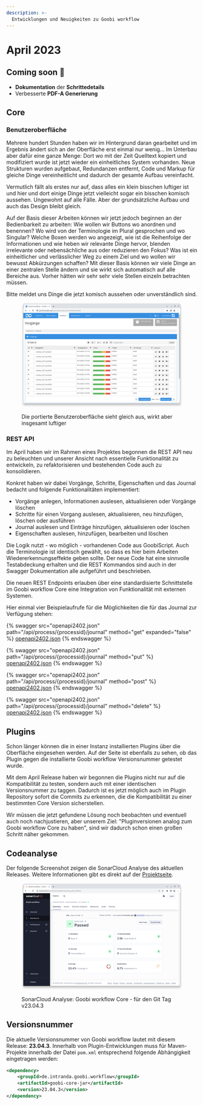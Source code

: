 ```yaml
---
description: >-
  Entwicklungen und Neuigkeiten zu Goobi workflow
---
```


# April 2023

## Coming soon :rocket:

* **Dokumentation** der **Schrittedetails**
* Verbesserte **PDF-A Generierung**

## Core

### Benutzeroberfläche

Mehrere hundert Stunden haben wir im Hintergrund daran gearbeitet und im Ergebnis ändert sich an der Oberfläche erst einmal nur wenig... Im Unterbau aber dafür eine ganze Menge: Dort wo mit der Zeit Quelltext kopiert und modifiziert wurde ist jetzt wieder ein einheitliches System vorhanden. Neue Strukturen wurden aufgebaut, Redundanzen entfernt, Code und Markup für gleiche Dinge vereinheitlicht und dadurch der gesamte Aufbau vereinfacht.

Vermutlich fällt als erstes nur auf, dass alles ein klein bisschen luftiger ist und hier und dort einige Dinge jetzt vielleicht sogar ein bisschen komisch aussehen. Ungewohnt auf alle Fälle. Aber der grundsätzliche Aufbau und auch das Design bleibt gleich.

Auf der Basis dieser Arbeiten können wir jetzt jedoch beginnen an der Bedienbarkeit zu arbeiten: Wie wollen wir Buttons wo anordnen und benennen? Wo wird von der Terminologie im Plural gesprochen und wo Singular? Welche Boxen werden wo angezeigt, wie ist die Reihenfolge der Informationen und wie heben wir relevante Dinge hervor, blenden irrelevante oder nebensächliche aus oder reduzieren den Fokus? Was ist ein einheitlicher und verlässlicher Weg zu einem Ziel und wo wollen wir bewusst Abkürzungen schaffen? Mit dieser Basis können wir viele Dinge an einer zentralen Stelle ändern und sie wirkt sich automatisch auf alle Bereiche aus. Vorher hätten wir sehr sehr viele Stellen einzeln betrachten müssen.

Bitte meldet uns Dinge die jetzt komisch aussehen oder unverständlich sind.

<figure><img src="23.04_DE_new-ui.png" alt=""><figcaption><p>Die portierte Benutzeroberfläche sieht gleich aus, wirkt aber insgesamt luftiger</p></figcaption></figure>

### REST API

Im April haben wir im Rahmen eines Projektes begonnen die REST API neu zu beleuchten und unserer Ansicht nach essentielle Funktionalität zu entwickeln, zu refaktorisieren und bestehenden Code auch zu konsolidieren.

Konkret haben wir dabei Vorgänge, Schritte, Eigenschaften und das Journal bedacht und folgende Funktionalitäten implementiert:

* Vorgänge anlegen, Informationen auslesen, aktualisieren oder Vorgänge löschen
* Schritte für einen Vorgang auslesen, aktualisieren, neu hinzufügen, löschen oder ausführen
* Journal auslesen und Einträge hinzufügen, aktualisieren oder löschen
* Eigenschaften auslesen, hinzufügen, bearbeiten und löschen

Die Logik nutzt - wo möglich - vorhandenen Code aus GoobiScript. Auch die Terminologie ist identisch gewählt, so dass es hier beim Arbeiten Wiedererkennungseffekte geben sollte. Der neue Code hat eine sinnvolle Testabdeckung erhalten und die REST Kommandos sind auch in der Swagger Dokumentation alle aufgeführt und beschrieben.

Die neuen REST Endpoints erlauben über eine standardisierte Schnittstelle im Goobi workflow Core eine Integration von Funktionalität mit externen Systemen.

Hier einmal vier Beispielaufrufe für die Möglichkeiten die für das Journal zur Verfügung stehen:

{% swagger src="openapi2402.json" path="/api/process/{processid}/journal" method="get" expanded="false" %}
[openapi2402.json](openapi2402.json)
{% endswagger %}

{% swagger src="openapi2402.json" path="/api/process/{processid}/journal" method="put" %}
[openapi2402.json](openapi2402.json)
{% endswagger %}

{% swagger src="openapi2402.json" path="/api/process/{processid}/journal" method="post" %}
[openapi2402.json](openapi2402.json)
{% endswagger %}

{% swagger src="openapi2402.json" path="/api/process/{processid}/journal" method="delete" %}
[openapi2402.json](openapi2402.json)
{% endswagger %}

## Plugins

Schon länger können die in einer Instanz installierten Plugins über die Oberfläche eingesehen werden. Auf der Seite ist ebenfalls zu sehen, ob das Plugin gegen die installierte Goobi workflow Versionsnummer getestet wurde.

Mit dem April Release haben wir begonnen die Plugins nicht nur auf die Kompatibilität zu testen, sondern auch mit einer identischen Versionsnummer zu taggen. Dadurch ist es jetzt möglich auch im Plugin Repository sofort die Commits zu erkennen, die die Kompatibilität zu einer bestimmten Core Version sicherstellen.

Wir müssen die jetzt gefundene Lösung noch beobachten und eventuell auch noch nachjustieren, aber unserem Ziel: "Pluginversionen analog zum Goobi workflow Core zu haben", sind wir dadurch schon einen großen Schritt näher gekommen.

## Codeanalyse

Der folgende Screenshot zeigen die SonarCloud Analyse des aktuellen Releases. Weitere Informationen gibt es direkt auf der [Projektseite](https://sonarcloud.io/organizations/intranda/projects).

<figure><img src="23.04_sonar-workflow.png" alt=""><figcaption><p>SonarCloud Analyse: Goobi workflow Core - für den Git Tag v23.04.3</p></figcaption></figure>

## Versionsnummer

Die aktuelle Versionsnummer von Goobi workflow lautet mit diesem Release: **23.04.3**. Innerhalb von Plugin-Entwicklungen muss für Maven-Projekte innerhalb der Datei `pom.xml` entsprechend folgende Abhängigkeit eingetragen werden:

```xml
<dependency>
    <groupId>de.intranda.goobi.workflow</groupId>
    <artifactId>goobi-core-jar</artifactId>
    <version>23.04.3</version>
</dependency>
```